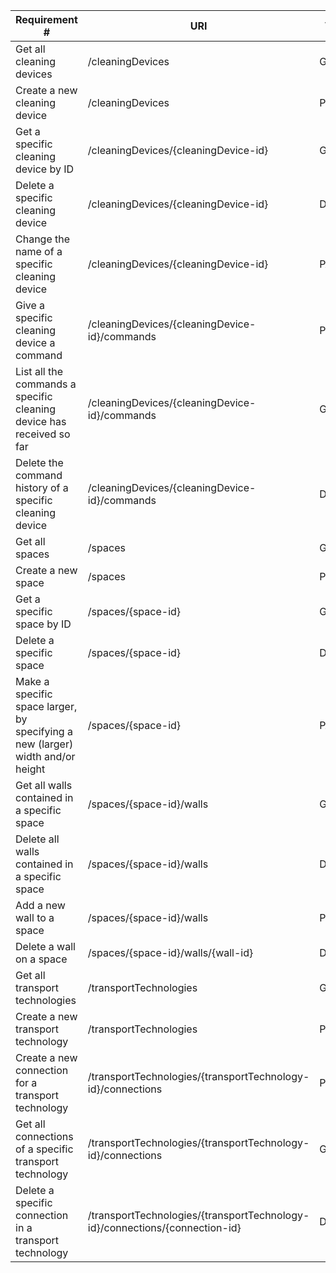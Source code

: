 |Requirement # | URI | VERB |
|---|---|---|
| Get all cleaning devices                                                                      | /cleaningDevices | GET |
| Create a new cleaning device                                                                  | /cleaningDevices| POST |
| Get a specific cleaning device by ID                                                          | /cleaningDevices/{cleaningDevice-id} | GET |
| Delete a specific cleaning device                                                             | /cleaningDevices/{cleaningDevice-id}| DELETE |
| Change the name of a specific cleaning device                                                 | /cleaningDevices/{cleaningDevice-id}| PATCH |
| Give a specific cleaning device a command                                         | /cleaningDevices/{cleaningDevice-id}/commands | POST |
| List all the commands a specific cleaning device has received so far                        | /cleaningDevices/{cleaningDevice-id}/commands | GET |
| Delete the command history of a specific cleaning device                                    | /cleaningDevices/{cleaningDevice-id}/commands | DELETE |
| Get all spaces                                                                 | /spaces | GET |
| Create a new space                                                             | /spaces | POST |
| Get a specific space by ID                                                     | /spaces/{space-id} | GET |
| Delete a specific space                                                        | /spaces/{space-id} | DELETE |
| Make a specific space larger, by specifying a new (larger) width and/or height | /spaces/{space-id} | PATCH |
| Get all walls contained in a specific space                                  | /spaces/{space-id}/walls | GET |
| Delete all walls contained in a specific space                               | /spaces/{space-id}/walls | DELETE |
| Add a new wall to a space                                                    | /spaces/{space-id}/walls | POST |
| Delete a wall on a space                                                     | /spaces/{space-id}/walls/{wall-id} | DELETE |
| Get all transport technologies                                                            | /transportTechnologies | GET |
| Create a new transport technology                                                        | /transportTechnologies | POST |
| Create a new connection for a transport technology                                       | /transportTechnologies/{transportTechnology-id}/connections | POST |
| Get all connections of a specific transport technology                                   | /transportTechnologies/{transportTechnology-id}/connections | GET |
| Delete a specific connection in a transport technology                                   | /transportTechnologies/{transportTechnology-id}/connections/{connection-id}| DELETE |